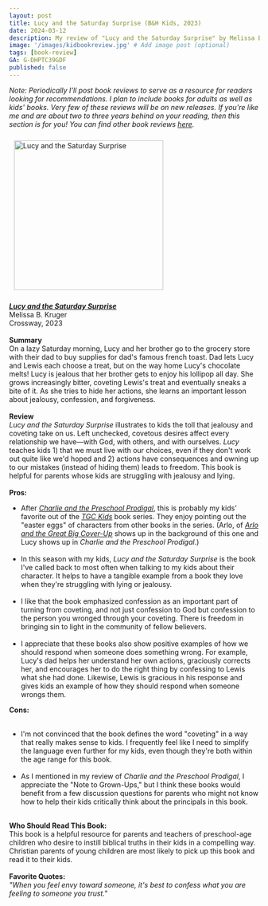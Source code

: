 ```yaml
---
layout: post
title: Lucy and the Saturday Surprise (B&H Kids, 2023)
date: 2024-03-12
description: My review of "Lucy and the Saturday Surprise" by Melissa B. Kruger.
image: '/images/kidbookreview.jpg' # Add image post (optional)
tags: [book-review]
GA: G-DHPTC39GDF
published: false
---
```


*Note: Periodically I'll post book reviews to serve as a resource for readers looking for recommendations. I plan to include books for adults as well as kids' books. Very few of these reviews will be on new releases. If you're like me and are about two to three years behind on your reading, then this section is for you! You can find other book reviews [here](https://www.meredithcook.net/tags/#book-review).* 

<p align="center">

<a href="https://amzn.to/48TsrGq" target="blank"><img src="meredithcook.github.io/images/lucycover.jpg" alt="Lucy and the Saturday Surprise" style="width:300px;height:300px;padding:10px" align="center"></a></p>
<p>
<b><a href= "https://amzn.to/48TsrGq" target= "blank"><i>Lucy and the Saturday Surprise</i></a></b>
<br> 
Melissa B. Kruger
<br>
Crossway, 2023
<br>
<br>
<b>Summary</b>
<br>
    On a lazy Saturday morning, Lucy and her brother go to the grocery store with their dad to buy supplies for dad's famous french toast. Dad lets Lucy and Lewis each choose a treat, but on the way home Lucy's chocolate melts! Lucy is jealous that her brother gets to enjoy his lollipop all day. She grows increasingly bitter, coveting Lewis's treat and eventually sneaks a bite of it. As she tries to hide her actions, she learns an important lesson about jealousy, confession, and forgiveness.
<br>
<br>
<b>Review</b>
<br>
<i>Lucy and the Saturday Surprise</i> illustrates to kids the toll that jealousy and coveting take on us. Left unchecked, covetous desires affect every relationship we have—with God, with others, and with ourselves. <i>Lucy</i> teaches kids 1) that we must live with our choices, even if they don't work out quite like we'd hoped and 2) actions have consequences and owning up to our mistakes (instead of hiding them) leads to freedom. This book is helpful for parents whose kids are struggling with jealousy and lying.
<br>
<br>
<b>Pros:</b>
<ul>
<li>After <a href= "https://www.meredithcook.net/review-charlie-and-the-preschool-prodigal"><i>Charlie and the Preschool Prodigal</i></a>, this is probably my kids' favorite out of the <a href= "https://amzn.to/3wNxKd3" target= "blank"><i>TGC Kids</i></a> book series. They enjoy pointing out the "easter eggs" of characters from other books in the series. (Arlo, of <a href= "https://amzn.to/3PhGxKG" target= "blank"><i>Arlo and the Great Big Cover-Up</i></a> shows up in the background of this one and Lucy shows up in <i>Charlie and the Preschool Prodigal</i>.)</li> 
<br>
<li>In this season with my kids, <i>Lucy and the Saturday Surprise</i> is the book I've called back to most often when talking to my kids about their character. It helps to have a tangible example from a book they love when they're struggling with lying or jealousy.</li> 
<br>
<li>I like that the book emphasized confession as an important part of turning from coveting, and not just confession to God but confession to the person you wronged through your coveting. There is freedom in bringing sin to light in the community of fellow believers. </li> 
<br>
<li>I appreciate that these books also show positive examples of how we should respond when someone does something wrong. For example, Lucy's dad helps her understand her own actions, graciously corrects her, and encourages her to do the right thing by confessing to Lewis what she had done. Likewise, Lewis is gracious in his response and gives kids an example of how they should respond when someone wrongs them.</li> 
</ul>
<b>Cons:</b>
<br>
<br>
<ul>
<li>I'm not convinced that the book defines the word "coveting" in a way that really makes sense to kids. I frequently feel like I need to simplify the language even further for my kids, even though they're both within the age range for this book.</li>
<br>
<li>As I mentioned in my review of <i>Charlie and the Preschool Prodigal</i>, I appreciate the "Note to Grown-Ups," but I think these books would benefit from a few discussion questions for parents who might not know how to help their kids critically think about the principals in this book.</li>
</ul> 
<br>
<b>Who Should Read This Book:</b>
<br>
	This book is a helpful resource for parents and teachers of preschool-age children who desire to instill biblical truths in their kids in a compelling way. Christian parents of young children are most likely to pick up this book and read it to their kids.
<br>
<br>
<b>Favorite Quotes:</b>
<br>
<i>"When you feel envy toward someone, it's best to confess what you are feeling to someone you trust."</i>
<br>
